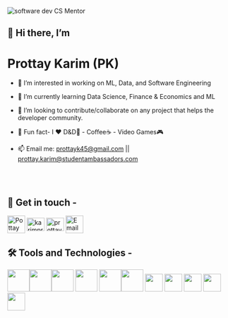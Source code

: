 ![software dev CS Mentor](https://user-images.githubusercontent.com/70666023/207883233-1fb10a95-5004-4cd9-a525-9b3943787265.png)

## 🖖 Hi there, I’m 
# Prottay Karim (PK)</span>

- 👀 I’m interested in working on  ML, Data, and Software Engineering
- 🌱 I’m currently learning Data Science, Finance & Economics and ML
- 🚀 I’m looking to contribute/collaborate on any project that helps the developer community.  
- 🧙 Fun fact- I ❤️ D&D🐉 - Coffee☕ - Video Games🎮

- 📫 Email me: [prottayk45@gmail.com](mailto:prottayk45@gmail.com) || [prottay.karim@studentambassadors.com](mailto:prottay.karim@studentambassadors.com)

<br></br>
## 🔗 Get in touch -
<p align="left">
<a href="https://medium.com/@prottaykarim" target="blank"><img align="center" src="https://cdn4.iconfinder.com/data/icons/social-media-circle-7/512/Medium_circle-512.png" alt="Pottay Karim" height="40" width="40" /></a>
<a href="https://twitter.com/karim_prottay" target="blank"><img align="center" src="https://raw.githubusercontent.com/rahuldkjain/github-profile-readme-generator/master/src/images/icons/Social/twitter.svg" alt="karimprottay" height="30" width="40" /></a>
<a href="https://www.linkedin.com/in/prottayk/" target="blank"><img align="center" src="https://raw.githubusercontent.com/rahuldkjain/github-profile-readme-generator/master/src/images/icons/Social/linked-in-alt.svg" alt="prottay karim" height="30" width="40" /></a>
<a href="mailto:prottayk45@gmail.com" target="blank"><img align="center" src="https://i.pinimg.com/originals/8f/c3/7b/8fc37b74b608a622588fbaa361485f32.png" alt="Email Prottay Karim" height="40" width="40" /></a>

## 🛠️ Tools and Technologies -
<img height = "50" src="https://www.python.org/static/opengraph-icon-200x200.png"><img height = "50" src="https://1000logos.net/wp-content/uploads/2020/08/Django-Logo.png"><img height = "50" src="https://docs.zeet.co/assets/images/flask-a3319b33492c2abbf2abfc0403064405.png"> <img height = "50" src="https://www.oracle.com/a/ocom/img/cb71-java-logo.png"> <img height = "50" src="https://upload.wikimedia.org/wikipedia/commons/thumb/6/61/HTML5_logo_and_wordmark.svg/1200px-HTML5_logo_and_wordmark.svg.png"><img height = "50" src="https://upload.wikimedia.org/wikipedia/commons/thumb/d/d5/CSS3_logo_and_wordmark.svg/1200px-CSS3_logo_and_wordmark.svg.png">                                                <img height = "40" src="https://www.w3schools.com/whatis/img_js.png">
<img height = "40" src="https://styles.redditmedia.com/t5_2qm6k/styles/communityIcon_dhjr6guc03x51.png?width=256&s=3e825b7205c7f497d4695028e358d26ee359f84b">
<img height = "40" src="https://upload.wikimedia.org/wikipedia/commons/thumb/2/27/PHP-logo.svg/1200px-PHP-logo.svg.png">
  <img height = "40" src="https://upload.wikimedia.org/wikipedia/commons/thumb/1/1b/R_logo.svg/1200px-R_logo.svg.png">
  <img height = "40" src="https://upload.wikimedia.org/wikipedia/commons/thumb/3/38/Jupyter_logo.svg/1200px-Jupyter_logo.svg.png">
<!---
prottayislive/prottayislive is your go to connect with me!
--->
